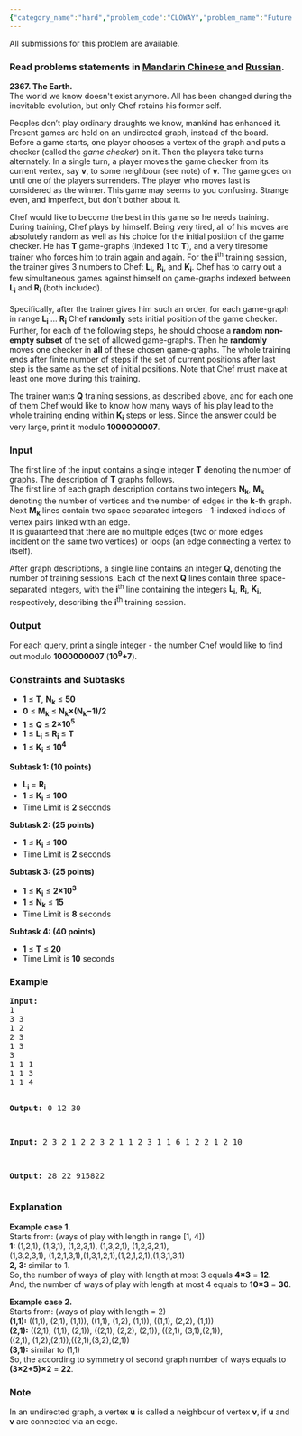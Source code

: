 ```yaml
---
{"category_name":"hard","problem_code":"CLOWAY","problem_name":"Future of draughts","languages_supported":{"0":"ADA","1":"ASM","2":"BASH","3":"BF","4":"C","5":"C99 strict","6":"CAML","7":"CLOJ","8":"CLPS","9":"CPP 4.3.2","10":"CPP 4.9.2","11":"CPP14","12":"CS2","13":"D","14":"ERL","15":"FORT","16":"FS","17":"GO","18":"HASK","19":"ICK","20":"ICON","21":"JAVA","22":"JS","23":"LISP clisp","24":"LISP sbcl","25":"LUA","26":"NEM","27":"NICE","28":"NODEJS","29":"PAS fpc","30":"PAS gpc","31":"PERL","32":"PERL6","33":"PHP","34":"PIKE","35":"PRLG","36":"PYPY","37":"PYTH","38":"PYTH 3.4","39":"RUBY","40":"SCALA","41":"SCM chicken","42":"SCM guile","43":"SCM qobi","44":"ST","45":"TCL","46":"TEXT","47":"WSPC"},"max_timelimit":"2 - 10","source_sizelimit":50000,"problem_author":"kaizer","problem_tester":"laycurse","date_added":"12-07-2015","tags":{"0":"algebra","1":"aug15","2":"fourier","3":"graph","4":"kaizer","5":"linear","6":"spectral","7":"super"},"editorial_url":"http://discuss.codechef.com/problems/CLOWAY","time":{"view_start_date":1439803800,"submit_start_date":1439803800,"visible_start_date":1439803800,"end_date":1735669800},"layout":"problem"}
---
```

<span class="solution-visible-txt">All submissions for this problem are available.</span><h3> Read problems statements in <a target="_blank" href="http://www.codechef.com/download/translated/AUG15/mandarin/CLOWAY.pdf">Mandarin Chinese </a> and <a target="_blank" href="http://www.codechef.com/download/translated/AUG15/russian/CLOWAY.pdf">Russian</a>.</h3>
<p><b>2367. The Earth. </b> <br />
The world we know doesn't exist anymore. All has been changed during the inevitable evolution, but only Chef retains his former self.
</p>
<p>Peoples don’t play ordinary draughts we know, mankind has enhanced it. Present games are held on an undirected graph, instead of the board. Before a game starts, one player chooses a vertex of the graph and puts a checker (called the <i>game checker</i>) on it. Then the players take turns alternately. In a single turn, a player moves the game checker from its current vertex, say <b>v</b>, to some neighbour (see note) of <b>v</b>. The game goes on until one of the players surrenders. The player who moves last is considered as the winner. This game may seems to you confusing. Strange even, and imperfect, but don’t bother about it.
</p>
<p>Chef would like to become the best in this game so he needs training. During training, Chef plays by himself. Being very tired, all of his moves are absolutely random as well as his choice for the initial position of the game checker. He has <b>T</b> game-graphs (indexed <b>1</b> to <b>T</b>), and a very tiresome trainer who forces him to train again and again. For the <b>i</b><sup>th</sup> training session, the trainer gives 3 numbers to Chef: <b>L<sub>i</sub></b>, <b>R<sub>i</sub></b>, and <b>K<sub>i</sub></b>. Chef has to carry out a few simultaneous games against himself on game-graphs indexed between <b>L<sub>i</sub></b> and <b>R<sub>i</sub></b> (both included).<br />
<br />
Specifically, after the trainer gives him such an order, for each game-graph in range <b>L<sub>i</sub></b> … <b>R<sub>i</sub></b> Chef <b>randomly</b> sets initial position of the game checker. Further, for each of the following steps, he should choose a <b>random non-empty subset</b> of the set of allowed game-graphs. Then he <b>randomly</b> moves one checker in <b>all</b> of these chosen game-graphs. The whole training ends after finite number of steps if the set of current positions after last step is the same as the set of initial positions. Note that Chef must make at least one move during this training.
</p>
<p>The trainer wants <b>Q</b> training sessions, as described above, and for each one of them Chef would like to know how many ways of his play lead to the whole training ending within <b>K<sub>i</sub></b> steps or less. Since the answer could be very large, print it modulo <b>1000000007</b>.
</p>
<h3>Input</h3>
<p>The first line of the input contains a single integer <b>T</b> denoting the number of graphs. The description of <b>T</b> graphs follows.<br />
The first line of each graph description contains two integers <b>N<sub>k</sub></b>, <b>M<sub>k</sub></b> denoting the number of vertices and the number of edges in the <b>k</b>-th graph. Next <b>M<sub>k</sub></b> lines contain two space separated integers - 1-indexed indices of vertex pairs linked with an edge.<br />
It is guaranteed that there are no multiple edges (two or more edges incident on the same two vertices) or loops (an edge connecting a vertex to itself).
</p>
<p>After graph descriptions, a single line contains an integer <b>Q</b>, denoting the number of training sessions. Each of the next <b>Q</b> lines contain three space-separated integers, with the <b>i</b><sup>th</sup> line containing the integers <b>L<sub>i</sub></b>, <b>R<sub>i</sub></b>, <b>K<sub>i</sub></b>, respectively, describing the <b>i</b><sup>th</sup> training session.
</p>
<h3>Output</h3>
<p>
For each query, print a single integer - the number Chef would like to find out modulo <b>1000000007</b> (<b>10<sup>9</sup>+7</b>).
</p>
<h3>Constraints and Subtasks</h3>
<ul>
<li><b>1</b> ≤ <b>T</b>, <b>N<sub>k</sub></b> ≤ <b>50</b></li>
<li><b>0</b> ≤ <b>M<sub>k</sub></b> ≤ <b>N<sub>k</sub>×(N<sub>k</sub>−1)/2</b></li>
<li><b>1</b> ≤ <b>Q</b> ≤ <b>2×10<sup>5</sup></b></li>
<li><b>1</b> ≤ <b>L<sub>i</sub></b> ≤ <b>R<sub>i</sub></b> ≤ <b>T</b></li>
<li><b>1</b> ≤ <b>K<sub>i</sub></b> ≤ <b>10<sup>4</sup></b></li>
</ul>
<p><b>Subtask 1: (10 points)</b></p>
<ul>
<li><b>L<sub>i</sub></b> = <b>R<sub>i</sub></b></li>
<li><b>1</b> ≤ <b>K<sub>i</sub></b> ≤ <b>100</b></li>
<li>Time Limit is <b>2</b> seconds</li>
</ul>
<p><b>Subtask 2: (25 points)</b></p>
<ul>
<li><b>1</b> ≤ <b>K<sub>i</sub></b> ≤ <b>100</b></li>
<li>Time Limit is <b>2</b> seconds</li>
</ul>
<p><b>Subtask 3: (25 points)</b></p>
<ul>
<li><b>1</b> ≤ <b>K<sub>i</sub></b> ≤ <b>2×10<sup>3</sup></b></li>
<li><b>1</b> ≤ <b>N<sub>k</sub></b> ≤ <b>15</b></li>
<li>Time Limit is <b>8</b> seconds</li>
</ul>
<p><b>Subtask 4: (40 points)</b></p>
<ul>
<li> <b>1</b> ≤ <b>T</b> ≤ <b>20</b> </li>
<li>Time Limit is <b>10</b> seconds</li>
</ul>
<h3>Example</h3>
<pre><b>Input:</b>
1
3 3
1 2
2 3
1 3
3
1 1 1
1 1 3
1 1 4

<b>Output:</b>
0
12
30

<b>Input:</b>
2
3 2
1 2
2 3
2 1
1 2
3
1 1 6
1 2 2
1 2 10

<b>Output:</b>
28
22
915822
</pre><h3>Explanation</h3>
<p><b>Example case 1.</b><br />
Starts from: (ways of play with length in range [1, 4]) <br />
<b>1: </b> (1,2,1), (1,3,1), (1,2,3,1), (1,3,2,1), (1,2,3,2,1), <br />(1,3,2,3,1), (1,2,1,3,1),(1,3,1,2,1),(1,2,1,2,1),(1,3,1,3,1) <br />
<b>2, 3: </b> similar to 1. <br />
So, the number of ways of play with length at most 3 equals <b>4×3</b> = <b>12</b>. <br />
And, the number of ways of play with length at most 4 equals to <b>10×3</b> = <b>30</b>.
</p>
<p><b>Example case 2.</b><br />
Starts from: (ways of play with length = 2)<br />
<b> (1,1):</b> ((1,1), (2,1), (1,1)), ((1,1), (1,2), (1,1)), ((1,1), (2,2), (1,1)) <br />
<b> (2,1):</b> ((2,1), (1,1), (2,1)), ((2,1), (2,2), (2,1)), ((2,1), (3,1),(2,1)),<br />
((2,1), (1,2),(2,1)),((2,1),(3,2),(2,1))<br />
<b> (3,1):</b> similar to (1,1) <br />
So, the according to symmetry of second graph number of ways equals to <b>(3×2+5)×2</b> = <b>22</b>.
</p>
<h3>Note</h3>
<p>In an undirected graph, a vertex <b>u</b> is called a neighbour of vertex <b>v</b>, if <b>u</b> and <b>v</b> are connected via an edge.</p>
